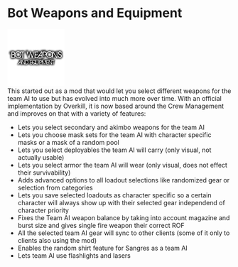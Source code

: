 # Bot Weapons and Equipment
![Logo](mod.png)  
This started out as a mod that would let you select different weapons for the team AI to use but has evolved into much more over time. With an official implementation by Overkill, it is now based around the Crew Management and improves on that with a variety of features:
* Lets you select secondary and akimbo weapons for the team AI
* Lets you choose mask sets for the team AI with character specific masks or a mask of a random pool
* Lets you select deployables the team AI will carry (only visual, not actually usable)
* Lets you select armor the team AI will wear (only visual, does not effect their survivability)
* Adds advanced options to all loadout selections like randomized gear or selection from categories
* Lets you save selected loadouts as character specific so a certain character will always show up with their selected gear independend of character priority
* Fixes the Team AI weapon balance by taking into account magazine and burst size and gives single fire weapon their correct ROF
* All the selected team AI gear will sync to other clients (some of it only to clients also using the mod)
* Enables the random shirt feature for Sangres as a team AI
* Lets team AI use flashlights and lasers